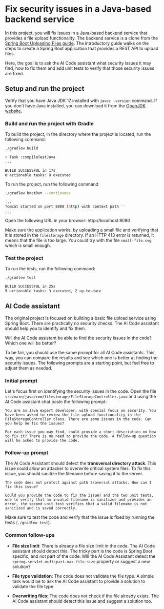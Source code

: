 # Fix security issues in a Java-based backend service

In this project, you will fix issues in a Java-based backend service that provides a file upload functionality. The backend service is a clone from the [Spring Boot Uploading Files guide](https://spring.io/guides/gs/uploading-files). The introductory guide walks on the steps to create a Spring Boot application that provides a REST API to upload files. 

Here, the goal is to ask the AI Code assistant what security issues it may find, how to fix them and add unit tests to verify that those security issues are fixed.

## Setup and run the project

Verify that you have Java JDK 17 installed with `javac -version` command. If you don't have Java installed, you can download it from the [OpenJDK website](https://adoptopenjdk.net/).

### Build and run the project with Gradle
To build the project, in the directory where the project is located, run the following command:

```bash
./gradlew build

> Task :compileTestJava
...

BUILD SUCCESSFUL in 17s
8 actionable tasks: 8 executed
```

To run the project, run the following command:

```bash
./gradlew bootRun --continuous

...
Tomcat started on port 8080 (http) with context path ''
...
```

Open the following URL in your browser: http://localhost:8080

Make sure the application works, by uploading a small file and verifying that it is stored in the `filestorage` directory. If an HTTP 413 error is returned, it means that the file is too large. You could try with the file `small-file.svg` which is small enough.

### Test the project

To run the tests, run the following command:

```bash
./gradlew test

BUILD SUCCESSFUL in 25s
5 actionable tasks: 3 executed, 2 up-to-date
```

## AI Code assistant

The original project is focused on building a basic file upload service using Spring Boot. There are practically no security checks. The AI Code assistant should help you to identify and fix them.

Will the AI Code assistant be able to find the security issues in the code? Which one will be better?

To be fair, you should use the same prompt for all AI Code assistants. This way, you can compare the results and see which one is better at finding the security issues. The following prompts are a starting point, but feel free to adjust them as needed.

### Initial prompt

Let's focus first on identifying the security issues in the code. Open the file `src/main/java/com/filestorage/FileStorageController.java` and using the AI Code assistant chat paste the following prompt:

```text
You are an Java expert developer, with special focus on security. You have been asked to review the file upload functionality in the FileStorageController class. There are some issues in the code. Can you help me fix the issues? 

For each issue you may find, could provide a short description on how to fix it? There is no need to provide the code. A follow-up question will be asked to provide the code.
```

### Follow-up prompt

The AI Code Assistant should detect the **transversal directory attack**. This issue could allow an attacker to overwrite critical system files. To fix this issue, you should sanitize the filename before saving it to the server.


```text
The code does not protect against path traversal attacks. How can I fix this issue?

Could you provide the code to fix the issue? and the two unit tests, one to verify that an invalid filename is sanitized and provides an error, the second unit test verifies that a valid filename is not sanitized and is saved correctly.
```

Make sure to test the code and verify that the issue is fixed by running the tests (`./gradlew test`).

### Common follow-ups

- **File size limit**: There is already a file size limit in the code. The AI Code assistant should detect this. The tricky part is the code is Spring Boot specific, and not part of the code. Will the AI Code Assistant detect the `spring.servlet.multipart.max-file-size` property or suggest a new solution?

- **File type validation**: The code does not validate the file type. A simple task would be to ask the AI Code assistant to provide a solution to validate the file type.

- **Overwriting files**: The code does not check if the file already exists. The AI Code assistant should detect this issue and suggest a solution too.